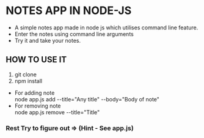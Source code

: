 # NOTES APP IN NODE-JS

- A simple notes app made in node js which utilises command line feature.
- Enter the notes using command line arguments
- Try it and take your notes.

## HOW TO USE IT

1. git clone
2. npm install
   <br>

- For adding note <br>
  node app.js add --title="Any title" --body="Body of note"
- For removing note <br>
  node app.js remove --title="Title"

### Rest Try to figure out => (Hint - See app.js)
